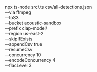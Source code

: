 npx ts-node src/.ts csv/all-detections.json \
  --via ffmpeg \
  --toS3 \
  --bucket acoustic-sandbox \
  --prefix clap-model/ \
  --region us-east-2 \
  --skipIfExists \
  --appendCsv true \
  --resumeCsv \
  --concurrency 10 \
  --encodeConcurrency 4 \
  --flacLevel 3
